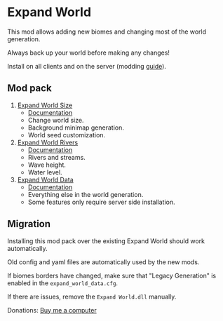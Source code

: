 # Expand World

This mod allows adding new biomes and changing most of the world generation.

Always back up your world before making any changes!

Install on all clients and on the server (modding [guide](https://youtu.be/L9ljm2eKLrk)).

## Mod pack

1. [Expand World Size](https://valheim.thunderstore.io/package/JereKuusela/Expand_World_Size/)
    - [Documentation](https://github.com/JereKuusela/valheim-expand_world_size)
    - Change world size.
    - Background minimap generation.
    - World seed customization.
2. [Expand World Rivers](https://valheim.thunderstore.io/package/JereKuusela/Expand_World_Rivers/)
    - [Documentation](https://github.com/JereKuusela/valheim-expand_world_rivers)
    - Rivers and streams.
    - Wave height.
    - Water level.
3. [Expand World Data](https://valheim.thunderstore.io/package/JereKuusela/Expand_World_Data/)
    - [Documentation](https://github.com/JereKuusela/valheim-expand_world_data)
    - Everything else in the world generation.
    - Some features only require server side installation.

## Migration

Installing this mod pack over the existing Expand World should work automatically.

Old config and yaml files are automatically used by the new mods.

If biomes borders have changed, make sure that "Legacy Generation" is enabled in the `expand_world_data.cfg`.

If there are issues, remove the `Expand World.dll` manually.

Donations: [Buy me a computer](https://www.buymeacoffee.com/jerekuusela)
